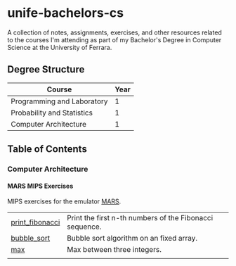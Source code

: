 # unife-bachelors-cs
A collection of notes, assignments, exercises, and other resources related to the courses I'm attending as part of my Bachelor's Degree in Computer Science at the University of Ferrara.

## Degree Structure

| Course | Year |
|--|--|
| Programming and Laboratory | 1 |
| Probability and Statistics | 1 |
| Computer Architecture | 1 |


## Table of Contents

### Computer Architecture

#### MARS MIPS Exercises

MIPS exercises for the emulator [MARS](https://github.com/dpetersanderson/MARS). 

| | |
|--|--|
| [print_fibonacci](1b-computer-architecture/mars-mips-exercises/print_fibonacci.asm) | Print the first n-th numbers of the Fibonacci sequence. |
|[bubble_sort](1b-computer-architecture/mars-mips-exercises/bubble_sort.asm) | Bubble sort algorithm on an fixed array. |
|[max](1b-computer-architecture/mars-mips-exercises/max/)| Max between three integers. |
| | |